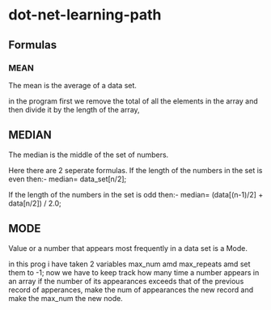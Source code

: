 # dot-net-learning-path


## Formulas

### MEAN
The mean is the average of a data set.

in the program first we remove the total of all the elements in the array and then divide it by the length of the array,


## MEDIAN
The median is the middle of the set of numbers. 

Here there are 2 seperate formulas.
If the length of the numbers in the set is even then:-
median= data_set[n/2];

If the length of the numbers in the set is odd then:-
median= (data[(n-1)/2] + data[n/2]) / 2.0;


## MODE
Value or a number that appears most frequently in a data set is a Mode.

in this prog i have taken 2 variables max_num amd max_repeats amd set them to -1;
now we have to keep track how many time a number appears in an array
if the number of its appearances exceeds that of the previous record of apperances, make the num of appearances the new record and make the max_num the new node.
